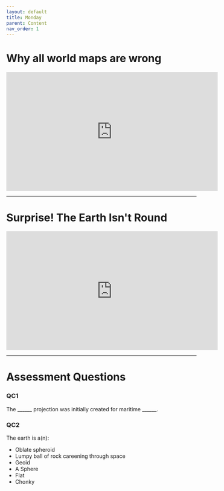 ```yaml
---
layout: default
title: Monday
parent: Content
nav_order: 1
---
```


# Why all world maps are wrong

<iframe width="560" height="315" src="https://www.youtube.com/embed/kIID5FDi2JQ" title="YouTube video player" frameborder="0" allow="accelerometer; autoplay; clipboard-write; encrypted-media; gyroscope; picture-in-picture" allowfullscreen></iframe>

---

# Surprise! The Earth Isn't Round

<iframe width="560" height="315" src="https://www.youtube.com/embed/4LHNYWdx0zc" title="YouTube video player" frameborder="0" allow="accelerometer; autoplay; clipboard-write; encrypted-media; gyroscope; picture-in-picture" allowfullscreen></iframe>

---

# Assessment Questions

### QC1

The ______ projection was initially created for maritime ______.

<!-- Mercator,maritime -->

### QC2

The earth is a(n):

- Oblate spheroid
- Lumpy ball of rock careening through space
- Geoid
- A Sphere
- Flat
- Chonky